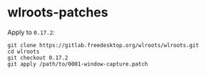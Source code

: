# wlroots-patches

Apply to `0.17.2`:

```
git clone https://gitlab.freedesktop.org/wlroots/wlroots.git
cd wlroots
git checkout 0.17.2
git apply /path/to/0001-window-capture.patch
```

